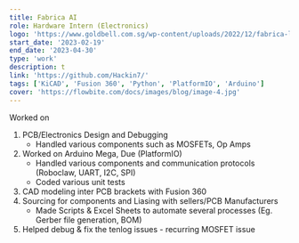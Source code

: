 ```yaml
---
title: Fabrica AI
role: Hardware Intern (Electronics)
logo: 'https://www.goldbell.com.sg/wp-content/uploads/2022/12/fabrica-logo.png'
start_date: '2023-02-19'
end_date: '2023-04-30'
type: 'work'
description: t
link: 'https://github.com/Hackin7/'
tags: ['KiCAD', 'Fusion 360', 'Python', 'PlatformIO', 'Arduino']
cover: 'https://flowbite.com/docs/images/blog/image-4.jpg'
---
```


Worked on

1. PCB/Electronics Design and Debugging
   - Handled various components such as MOSFETs, Op Amps
2. Worked on Arduino Mega, Due (PlatformIO)
   - Handled various components and communication protocols (Roboclaw, UART, I2C, SPI)
   - Coded various unit tests
3. CAD modeling inter PCB brackets with Fusion 360
4. Sourcing for components and Liasing with sellers/PCB Manufacturers
   - Made Scripts & Excel Sheets to automate several processes (Eg. Gerber file generation, BOM)
5. Helped debug & fix the tenlog issues - recurring MOSFET issue
